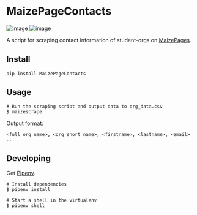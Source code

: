 # MaizePageContacts
![image](https://img.shields.io/pypi/v/MaizePageContacts.svg?style=flat)
![image](https://img.shields.io/pypi/l/MaizePageContacts.svg?style=flat)

A script for scraping contact information of student-orgs on  [MaizePages](https://maizepages.umich.edu).

## Install
```
pip install MaizePageContacts
```

## Usage
```
# Run the scraping script and output data to org_data.csv
$ maizescrape
```

Output format:
```
<full org name>, <org short name>, <firstname>, <lastname>, <email>
...
```

## Developing
Get [Pipenv](https://pipenv.readthedocs.io/en/latest/).

```
# Install dependencies
$ pipenv install

# Start a shell in the virtualenv
$ pipenv shell
```

